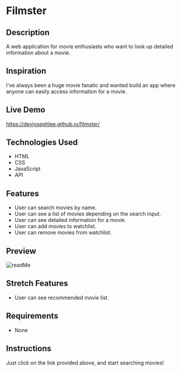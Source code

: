# Filmster

## Description
A web application for movie enthusiasts who want to look up detailed information about a movie.

## Inspiration
I've always been a huge movie fanatic and wanted build an app where anyone can easily access information for a movie. 

## Live Demo
https://devjosephlee.github.io/filmster/

## Technologies Used
- HTML
- CSS
- JavaScript
- API

## Features
- User can search movies by name.
- User can see a list of movies depending on the search input.
- User can see detailed information for a movie.
- User can add movies to watchlist.
- User can remove movies from watchlist.

## Preview
![readMe](https://user-images.githubusercontent.com/68756038/149434763-b45aa74c-311f-430b-a747-ed8acfd95eb1.gif)


## Stretch Features
- User can see recommended movie list.

## Requirements
- None

## Instructions
Just click on the link provided above, and start searching movies!
